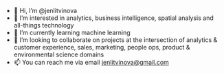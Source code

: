 - 👋 Hi, I’m @jenlitvinova
- 👀 I’m interested in analytics, business intelligence, spatial analysis and all-things technology
- 🌱 I’m currently learning machine learning
- 💞️ I’m looking to collaborate on projects at the intersection of analytics & customer experience, sales, marketing, people ops, product & environmental science domains
- 📫 You can reach me via email jenlitvinova@gmail.com

<!---
jenlitvinova/jenlitvinova is a ✨ special ✨ repository because its `README.md` (this file) appears on your GitHub profile.
You can click the Preview link to take a look at your changes.
--->
